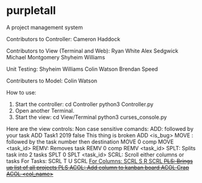 # purpletall
A project management system

Contributors to Controller: 
  Cameron Haddock

Contributors to View (Terminal and Web): 
  Ryan White
  Alex Sedgwick
  Michael Montgomery
  Shyheim Williams

Unit Testing: 
  Shyheim Williams
  Colin Watson
  Brendan Speed

Contributers to Model:
  Colin Watson


How to use:
1) Start the controller:
	cd Controller
	python3 Controller.py
2) Open another Terminal.
3) Start the view:
	cd View/Terminal
	python3 curses_console.py
	
Here are the view controls:
Non case sensitive comands:
ADD: followed by your task 
	ADD Task1  2019 false This thing is broken
	ADD <name> <expected comp> <is_bug> <desc>
MOVE : followed by the task number then destination
	MOVE 0 comp
	MOVE <task_id> <to>
REMV: Removes task
	REMV 0 comp
	REMV <task_id> 
SPLT: Splits task into 2 tasks
	SPLT 0 
	SPLT <task_id>
SCRL: Scroll either columns or tasks
	For Tasks:
		SCRL T U
		SCRL <T> <U or D>
	For Columns:
		SCRL S R
		SCRL <S> <L or R>
PLS: Brings up list of all projects
	PLS 
ACOL: Add column to kanban board
	ACOL Crap
	ACOL <col_name>
